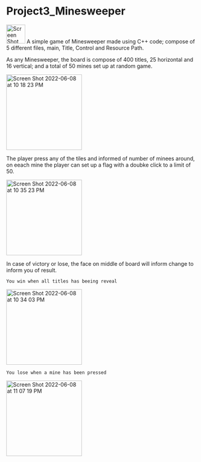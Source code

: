 # Project3_Minesweeper

<img width="50" heigth="50" alt="Screen Shot 2022-06-08 at 10 35 37 PM" src="https://user-images.githubusercontent.com/44034603/172754517-808e35ab-4f71-4d9f-81f3-b9a972a848fd.png"> A simple game of Minesweeper made using C++ code; compose of 5 different files, main, Title, Control and Resource Path.



As any Minesweeper, the board is compose of 400 titles, 25 horizontal and 16 vertical; and a total of 50 mines set up at random game.

<img width="200" heigth="200" alt="Screen Shot 2022-06-08 at 10 18 23 PM" src="https://user-images.githubusercontent.com/44034603/172755023-6cf87514-76df-4a4f-9c52-7d4afeb4bc64.png">

The player press any of the tiles and informed of number of minees around, on eeach mine the player can set up a flag with a doubke click to a limit of 50. 

<img width="200" heigth="200" alt="Screen Shot 2022-06-08 at 10 35 23 PM" src="https://user-images.githubusercontent.com/44034603/172755457-2781354b-3cea-41eb-bae8-dc70bf1eb75e.png">


In case of victory or lose, the face on middle of board will inform change to inform you of result.

    You win when all titles has beeing reveal 
<img width="200" heigth="200" alt="Screen Shot 2022-06-08 at 10 34 03 PM" src="https://user-images.githubusercontent.com/44034603/172755829-1eed484b-adf9-4f9f-8cbf-83f802ce54ff.png">  
  
    You lose when a mine has been pressed

<img width="200" heigth="200" alt="Screen Shot 2022-06-08 at 11 07 19 PM" src="https://user-images.githubusercontent.com/44034603/172755860-d8fd9a42-4601-461e-8385-a405094ad641.png">
